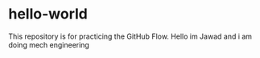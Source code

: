 # hello-world
This repository is for practicing the GitHub Flow.
Hello im Jawad and i am doing mech engineering 
